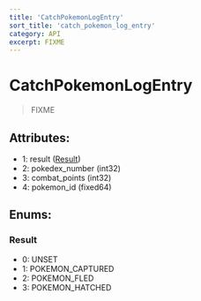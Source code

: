 ```yaml
---
title: 'CatchPokemonLogEntry'
sort_title: 'catch_pokemon_log_entry'
category: API
excerpt: FIXME
---
```


# CatchPokemonLogEntry

> FIXME

## Attributes:

- 1: result ([Result](#result))
- 2: pokedex_number (int32)
- 3: combat_points (int32)
- 4: pokemon_id (fixed64)

## Enums:

### Result
- 0: UNSET
- 1: POKEMON_CAPTURED
- 2: POKEMON_FLED
- 3: POKEMON_HATCHED
